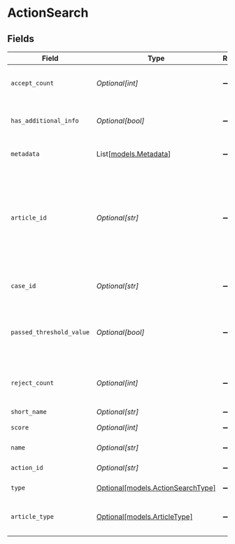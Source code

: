 # ActionSearch


## Fields

| Field                                                                                                     | Type                                                                                                      | Required                                                                                                  | Description                                                                                               | Example                                                                                                   |
| --------------------------------------------------------------------------------------------------------- | --------------------------------------------------------------------------------------------------------- | --------------------------------------------------------------------------------------------------------- | --------------------------------------------------------------------------------------------------------- | --------------------------------------------------------------------------------------------------------- |
| `accept_count`                                                                                            | *Optional[int]*                                                                                           | :heavy_minus_sign:                                                                                        | number of times action was accepted                                                                       |                                                                                                           |
| `has_additional_info`                                                                                     | *Optional[bool]*                                                                                          | :heavy_minus_sign:                                                                                        | indicates if action has additional information                                                            |                                                                                                           |
| `metadata`                                                                                                | List[[models.Metadata](../models/metadata.md)]                                                            | :heavy_minus_sign:                                                                                        | Metadata in action search.                                                                                |                                                                                                           |
| `article_id`                                                                                              | *Optional[str]*                                                                                           | :heavy_minus_sign:                                                                                        | The ID of the Article .<br>The ID is composed of a 2-4 letter prefix, followed by a dash and 4-15 digits. | PROD-9312                                                                                                 |
| `case_id`                                                                                                 | *Optional[str]*                                                                                           | :heavy_minus_sign:                                                                                        | The numerical ID of the case.                                                                             | 100000000001035                                                                                           |
| `passed_threshold_value`                                                                                  | *Optional[bool]*                                                                                          | :heavy_minus_sign:                                                                                        | indicates if the case has passed the threshold value                                                      |                                                                                                           |
| `reject_count`                                                                                            | *Optional[int]*                                                                                           | :heavy_minus_sign:                                                                                        | The number of times action was rejected                                                                   |                                                                                                           |
| `short_name`                                                                                              | *Optional[str]*                                                                                           | :heavy_minus_sign:                                                                                        | short name                                                                                                |                                                                                                           |
| `score`                                                                                                   | *Optional[int]*                                                                                           | :heavy_minus_sign:                                                                                        | score of the case                                                                                         |                                                                                                           |
| `name`                                                                                                    | *Optional[str]*                                                                                           | :heavy_minus_sign:                                                                                        | name of the case                                                                                          |                                                                                                           |
| `action_id`                                                                                               | *Optional[str]*                                                                                           | :heavy_minus_sign:                                                                                        | The ID of the Action.                                                                                     | 100000000009312                                                                                           |
| `type`                                                                                                    | [Optional[models.ActionSearchType]](../models/actionsearchtype.md)                                        | :heavy_minus_sign:                                                                                        | type of the action                                                                                        |                                                                                                           |
| `article_type`                                                                                            | [Optional[models.ArticleType]](../models/articletype.md)                                                  | :heavy_minus_sign:                                                                                        | The type of the Article and its attributes.                                                               |                                                                                                           |